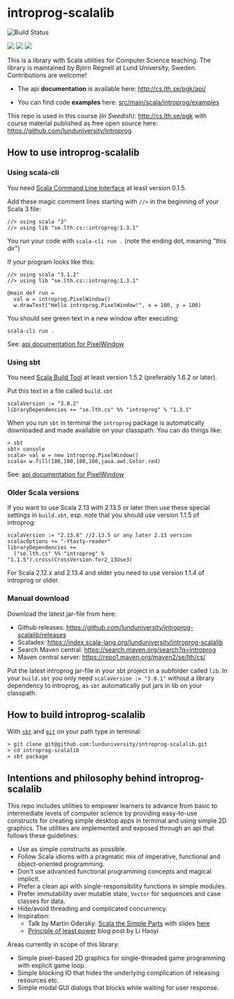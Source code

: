 # introprog-scalalib

![Build Status](https://github.com/lunduniversity/introprog-scalalib/actions/workflows/main.yml/badge.svg)

[<img src="https://img.shields.io/maven-central/v/se.lth.cs/introprog_3.svg?label=latest%20release%20for%20Scala%203">](http://search.maven.org/#search%7Cga%7C1%7Cg%3Ase.lth.cs%20a%3Aintroprog_3)  [<img src="https://img.shields.io/maven-central/v/se.lth.cs/introprog_2.13.svg?label=latest%20release%20for%202.13">](http://search.maven.org/#search%7Cga%7C1%7Cg%3Ase.lth.cs%20a%3Aintroprog_2.13)  [<img src="https://img.shields.io/maven-central/v/se.lth.cs/introprog_2.12.svg?label=latest%20release%20for%202.12">](http://search.maven.org/#search%7Cga%7C1%7Cg%3Ase.lth.cs%20a%3Aintroprog_2.12)

This is a library with Scala utilities for Computer Science teaching. The library is maintained by Björn Regnell at Lund University, Sweden. Contributions are welcome!

* The api **documentation** is available here: http://cs.lth.se/pgk/api/

* You can find code **examples** here: [src/main/scala/introprog/examples](https://github.com/lunduniversity/introprog-scalalib/tree/master/src/main/scala/introprog/examples)

This repo is used in this course *(in Swedish)*: http://cs.lth.se/pgk with course material published as free open source here: https://github.com/lunduniversity/introprog


## How to use introprog-scalalib

### Using scala-cli

You need [Scala Command Line Interface](https://scala-cli.virtuslab.org/install) at least version 0.1.5.

Add these magic comment lines starting with `//>` in the beginning of your Scala 3 file: 

```
//> using scala "3"
//> using lib "se.lth.cs::introprog:1.3.1"
```

You run your code with `scala-cli run .` (note the ending dot, meaning "this dir")

If your program looks like this:

```
//> using scala "3.1.2"
//> using lib "se.lth.cs::introprog:1.3.1"

@main def run = 
  val w = introprog.PixelWindow()
  w.drawText("Hello introprog.PixelWindow!", x = 100, y = 100)
```
You should see green text in a new window after executing:
```
scala-cli run .
```
See: [api documentation for PixelWindow](https://fileadmin.cs.lth.se/pgk/api/api/introprog/PixelWindow.html)

### Using sbt

You need [Scala Build Tool](https://www.scala-sbt.org/download.html) at least version 1.5.2 (preferably 1.6.2 or later). 

Put this text in a file called `build.sbt`
```
scalaVersion := "3.0.2"
libraryDependencies += "se.lth.cs" %% "introprog" % "1.3.1"
```

When you run `sbt` in terminal the `introprog` package is automatically downloaded and made available on your classpath.
You can do things like:
```
> sbt
sbt> console
scala> val w = new introprog.PixelWindow()
scala> w.fill(100,100,100,100,java.awt.Color.red)
```
See: [api documentation for PixelWindow](https://fileadmin.cs.lth.se/pgk/api/api/introprog/PixelWindow.html)
### Older Scala versions

If you want to use Scala 2.13 with 2.13.5 or later then use these special settings in `build.sbt`, esp. note that you should use version 1.1.5 of introprog: 
```
scalaVersion := "2.13.8" //2.13.5 or any later 2.13 version
scalacOptions += "-Ytasty-reader"
libraryDependencies += 
  ("se.lth.cs" %% "introprog" % "1.1.5").cross(CrossVersion.for2_13Use3)
```

For Scala 2.12.x and 2.13.4 and older you need to use version 1.1.4 of introprog or older. 


### Manual download

Download the latest jar-file from here: 
* Github releases: https://github.com/lunduniversity/introprog-scalalib/releases
* Scaladex: https://index.scala-lang.org/lunduniversity/introprog-scalalib
* Search Maven central: https://search.maven.org/search?q=introprog
* Maven central server: https://repo1.maven.org/maven2/se/lth/cs/

Put the latest introprog jar-file in your sbt project in a subfolder called `lib`.  In your `build.sbt` you only need `scalaVersion := "3.0.1"` without a library dependency to introprog, as `sbt` automatically put jars in lib on your classpath.

## How to build introprog-scalalib

With [`sbt`](https://www.scala-sbt.org/download.html) and [`git`](https://git-scm.com/downloads) on your path type in terminal:
```
> git clone git@github.com:lunduniversity/introprog-scalalib.git
> cd introprog-scalalib
> sbt package
```

## Intentions and philosophy behind introprog-scalalib

This repo includes utilities to empower learners to advance from basic to intermediate levels of computer science by providing easy-to-use constructs for creating simple desktop apps in terminal and using simple 2D graphics. The utilities are implemented and exposed through an api that follows these guidelines:

* Use as simple constructs as possible.
* Follow Scala idioms with a pragmatic mix of imperative, functional and object-oriented programming.
* Don't use advanced functional programming concepts and magical implicit.
* Prefer a clean api with single-responsibility functions in simple modules.
* Prefer immutability over mutable state, `Vector` for sequences and case classes for data.
* Hide/avoid threading and complicated concurrency.
* Inspiration:
  - Talk by Martin Odersky: [Scala the Simple Parts](https://www.youtube.com/watch?v=ecekSCX3B4Q) with slides [here](https://www.slideshare.net/Odersky/scala-the-simple-parts)
  - [Principle of least power](http://www.lihaoyi.com/post/StrategicScalaStylePrincipleofLeastPower.html) blog post by Li Haoyi

Areas currently in scope of this library:

* Simple pixel-based 2D graphics for single-threaded game programming with explicit game loop.
* Simple blocking IO that hides the underlying complication of releasing resources etc.
* Simple modal GUI dialogs that blocks while waiting for user response.
